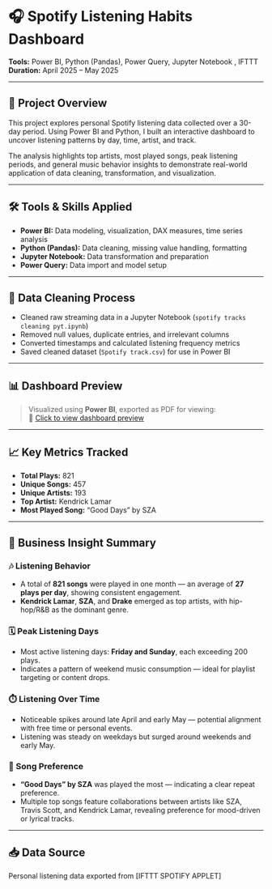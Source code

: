# 🎧 Spotify Listening Habits Dashboard

**Tools:** Power BI, Python (Pandas), Power Query, Jupyter Notebook , IFTTT
**Duration:** April 2025 – May 2025  

---

## 📌 Project Overview  
This project explores personal Spotify listening data collected over a 30-day period. Using Power BI and Python, I built an interactive dashboard to uncover listening patterns by day, time, artist, and track.

The analysis highlights top artists, most played songs, peak listening periods, and general music behavior insights to demonstrate real-world application of data cleaning, transformation, and visualization.

---

## 🛠️ Tools & Skills Applied  
- **Power BI:** Data modeling, visualization, DAX measures, time series analysis  
- **Python (Pandas):** Data cleaning, missing value handling, formatting  
- **Jupyter Notebook:** Data transformation and preparation  
- **Power Query:** Data import and model setup  

---

## 🧹 Data Cleaning Process  
- Cleaned raw streaming data in a Jupyter Notebook (`spotify tracks cleaning pyt.ipynb`)  
- Removed null values, duplicate entries, and irrelevant columns  
- Converted timestamps and calculated listening frequency metrics  
- Saved cleaned dataset (`Spotify track.csv`) for use in Power BI  

---

## 📊 Dashboard Preview  
> Visualized using **Power BI**, exported as PDF for viewing:  
📎 [Click to view dashboard preview](https://github.com/Favour-j/SPOTIFY-LISTENING-HABITS-DASHBOARD/blob/main/Spotify%20trend%20dashboard.pdf)




---

## 📈 Key Metrics Tracked  
- **Total Plays:** 821  
- **Unique Songs:** 457  
- **Unique Artists:** 193  
- **Top Artist:** Kendrick Lamar  
- **Most Played Song:** “Good Days” by SZA  

---

## 🧠 Business Insight Summary

### 🎶 Listening Behavior  
- A total of **821 songs** were played in one month — an average of **27 plays per day**, showing consistent engagement.  
- **Kendrick Lamar**, **SZA**, and **Drake** emerged as top artists, with hip-hop/R&B as the dominant genre.

### 🗓️ Peak Listening Days  
- Most active listening days: **Friday and Sunday**, each exceeding 200 plays.  
- Indicates a pattern of weekend music consumption — ideal for playlist targeting or content drops.

### ⏱️ Listening Over Time  
- Noticeable spikes around late April and early May — potential alignment with free time or personal events.  
- Listening was steady on weekdays but surged around weekends and early May.

### 🔂 Song Preference  
- **“Good Days” by SZA** was played the most — indicating a clear repeat preference.  
- Multiple top songs feature collaborations between artists like SZA, Travis Scott, and Kendrick Lamar, revealing preference for mood-driven or lyrical tracks.

---

## 📥 Data Source
Personal listening data exported from [IFTTT SPOTIFY APPLET]







